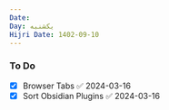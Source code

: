 ```yaml
---
Date: 
Day: یکشنبه
Hijri Date: 1402-09-10
---
```

### To Do
- [x] Browser Tabs ✅ 2024-03-16
- [x] Sort Obsidian Plugins ✅ 2024-03-16
